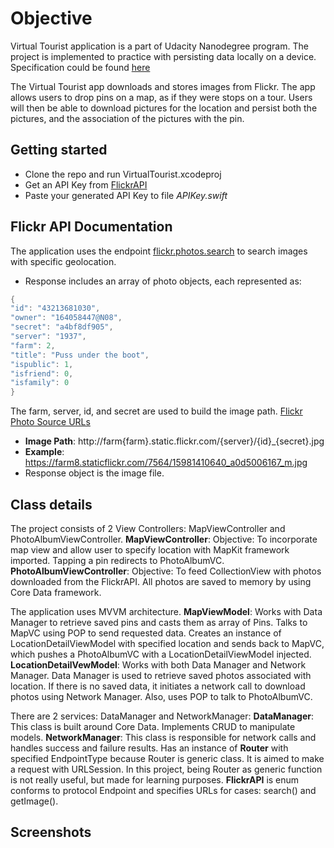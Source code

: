 # Objective

Virtual Tourist application is a part of Udacity Nanodegree program. The project is implemented to practice with persisting data locally on a device. Specification could be found [here](https://s3.amazonaws.com/video.udacity-data.com/topher/2019/April/5cb60ce5_app-specifications-virtual-tourist/app-specifications-virtual-tourist.pdf)
<p>The Virtual Tourist app downloads and stores images from Flickr. The app allows users to drop pins on a map, as if they were stops on a tour. Users will then be able to download pictures for the location and persist both the pictures, and the association of the pictures with the pin.

## Getting started
- Clone the repo and run VirtualTourist.xcodeproj
- Get an API Key from [FlickrAPI](https://www.flickr.com/services/api/misc.api_keys.html)
- Paste your generated API Key to file *APIKey.swift*

## Flickr API Documentation
The application uses the endpoint [flickr.photos.search](https://www.flickr.com/services/api/flickr.photos.search.html) to search images with specific geolocation.
- Response includes an array of photo objects, each represented as:
``` swift
{
"id": "43213681030",
"owner": "164058447@N08",
"secret": "a4bf8df905",
"server": "1937",
"farm": 2,
"title": "Puss under the boot",
"ispublic": 1,
"isfriend": 0,
"isfamily": 0
}
```

The farm, server, id, and secret are used to build the image path. [Flickr Photo Source URLs](https://www.flickr.com/services/api/misc.urls.html)
- **Image Path**: http://farm{farm}.static.flickr.com/{server}/{id}_{secret}.jpg
- **Example**: https://farm8.staticflickr.com/7564/15981410640_a0d5006167_m.jpg
- Response object is the image file.

## Class details
The project consists of 2 View Controllers: MapViewController and PhotoAlbumViewController.
**MapViewController**:
  Objective: To incorporate map view and allow user to specify location with MapKit framework imported.  Tapping a pin redirects to PhotoAlbumVC. 
**PhotoAlbumViewController**:
  Objective: To feed CollectionView with photos downloaded from the FlickrAPI. All photos are saved to memory by using Core Data framework.
  
  The application uses MVVM architecture.
**MapViewModel**:
  Works with Data Manager to retrieve saved pins and casts them as array of Pins. Talks to MapVC using POP to send requested data. Creates an instance of LocationDetailViewModel with specified location and sends back to MapVC, which pushes a PhotoAlbumVC with a LocationDetailViewModel injected.
**LocationDetailVewModel**:
  Works with both Data Manager and Network Manager. Data Manager is used to retrieve saved photos associated with location. If there is no saved data, it initiates a network call to download photos using Network Manager. Also, uses POP to talk to PhotoAlbumVC.
  
  There are 2 services: DataManager and NetworkManager:
**DataManager**:
  This class is built around Core Data. Implements CRUD to manipulate models.
**NetworkManager**:
  This class is responsible for network calls and handles success and failure results. Has an instance of **Router** with specified EndpointType because Router is generic class. It is aimed to make a request with URLSession. In this project, being Router as generic function is not really useful, but made for learning purposes. **FlickrAPI** is enum conforms to protocol Endpoint and specifies URLs for cases: search() and getImage(). 
  
## Screenshots
